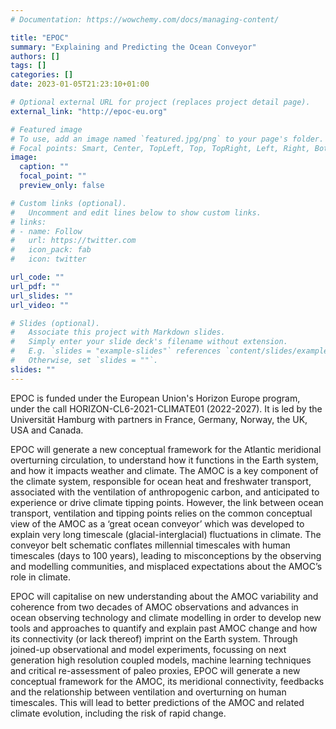 ```yaml
---
# Documentation: https://wowchemy.com/docs/managing-content/

title: "EPOC"
summary: "Explaining and Predicting the Ocean Conveyor"
authors: []
tags: []
categories: []
date: 2023-01-05T21:23:10+01:00

# Optional external URL for project (replaces project detail page).
external_link: "http://epoc-eu.org"

# Featured image
# To use, add an image named `featured.jpg/png` to your page's folder.
# Focal points: Smart, Center, TopLeft, Top, TopRight, Left, Right, BottomLeft, Bottom, BottomRight.
image:
  caption: ""
  focal_point: ""
  preview_only: false

# Custom links (optional).
#   Uncomment and edit lines below to show custom links.
# links:
# - name: Follow
#   url: https://twitter.com
#   icon_pack: fab
#   icon: twitter

url_code: ""
url_pdf: ""
url_slides: ""
url_video: ""

# Slides (optional).
#   Associate this project with Markdown slides.
#   Simply enter your slide deck's filename without extension.
#   E.g. `slides = "example-slides"` references `content/slides/example-slides.md`.
#   Otherwise, set `slides = ""`.
slides: ""
---
```


EPOC is funded under the European Union's Horizon Europe program, under the call HORIZON-CL6-2021-CLIMATE01 (2022-2027).  It is led by the Universität Hamburg with partners in France, Germany, Norway, the UK, USA and Canada.

EPOC will generate a new conceptual framework for the Atlantic meridional overturning circulation, to understand how it functions in the Earth system, and how it impacts weather and climate. The AMOC is a key component of the climate system, responsible for ocean heat and freshwater transport, associated with the ventilation of anthropogenic carbon, and anticipated to experience or drive climate tipping points. However, the link between ocean transport, ventilation and tipping points relies on the common conceptual view of the AMOC as a ‘great ocean conveyor’ which was developed to explain very long timescale (glacial-interglacial) fluctuations in climate. The conveyor belt schematic conflates millennial timescales with human timescales (days to 100 years), leading to misconceptions by the observing and modelling communities, and misplaced expectations about the AMOC’s role in climate. 

EPOC will capitalise on new understanding about the AMOC variability and coherence from two decades of AMOC observations and advances in ocean observing technology and climate modelling in order to develop new tools and approaches to quantify and explain past AMOC change and how its connectivity (or lack thereof) imprint on the Earth system. Through joined-up observational and model experiments, focussing on next generation high resolution coupled models, machine learning techniques and critical re-assessment of paleo proxies, EPOC will generate a new conceptual framework for the AMOC, its meridional connectivity, feedbacks and the relationship between ventilation and overturning on human timescales. This will lead to better predictions of the AMOC and related climate evolution, including the risk of rapid change.